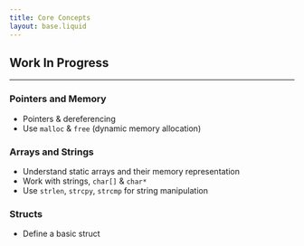 ```yaml
---
title: Core Concepts
layout: base.liquid
---
```


## Work In Progress

---

### Pointers and Memory
- Pointers & dereferencing
- Use `malloc` & `free` (dynamic memory allocation)

### Arrays and Strings
- Understand static arrays and their memory representation
- Work with strings, `char[]` & `char*`
- Use `strlen`, `strcpy`, `strcmp` for string manipulation

### Structs
- Define a basic struct
